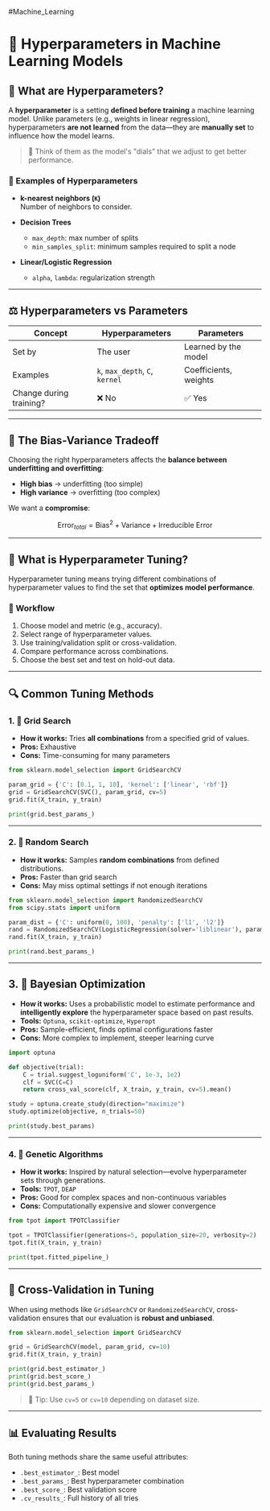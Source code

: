 #Machine_Learning 
# 🔧 Hyperparameters in Machine Learning Models

## 📌 What are Hyperparameters?

A **hyperparameter** is a setting **defined before training** a machine learning model. Unlike parameters (e.g., weights in linear regression), hyperparameters **are not learned** from the data—they are **manually set** to influence how the model learns.

> 🎯 Think of them as the model's "dials" that we adjust to get better performance.

### 📍 Examples of Hyperparameters

- **k-nearest neighbors (`K`)**  
  Number of neighbors to consider.

- **Decision Trees**  
  - `max_depth`: max number of splits
  - `min_samples_split`: minimum samples required to split a node

- **Linear/Logistic Regression**  
  - `alpha`, `lambda`: regularization strength

---

## ⚖️ Hyperparameters vs Parameters

| Concept       | Hyperparameters                         | Parameters                      |
|---------------|------------------------------------------|---------------------------------|
| Set by        | The user                                 | Learned by the model            |
| Examples      | `k`, `max_depth`, `C`, `kernel`          | Coefficients, weights           |
| Change during training? | ❌ No                         | ✅ Yes                          |

---

## 🎢 The Bias-Variance Tradeoff

Choosing the right hyperparameters affects the **balance between underfitting and overfitting**:

- **High bias** → underfitting (too simple)
- **High variance** → overfitting (too complex)

We want a **compromise**:

$$
\text{Error}_{total} = \text{Bias}^2 + \text{Variance} + \text{Irreducible Error}
$$

---

## 🎯 What is Hyperparameter Tuning?

Hyperparameter tuning means trying different combinations of hyperparameter values to find the set that **optimizes model performance**.

### 🔄 Workflow

1. Choose model and metric (e.g., accuracy).
2. Select range of hyperparameter values.
3. Use training/validation split or cross-validation.
4. Compare performance across combinations.
5. Choose the best set and test on hold-out data.

---

## 🔍 Common Tuning Methods

### 1. 🧮 Grid Search

- **How it works:** Tries **all combinations** from a specified grid of values.
- **Pros:** Exhaustive
- **Cons:** Time-consuming for many parameters

```python
from sklearn.model_selection import GridSearchCV

param_grid = {'C': [0.1, 1, 10], 'kernel': ['linear', 'rbf']}
grid = GridSearchCV(SVC(), param_grid, cv=5)
grid.fit(X_train, y_train)

print(grid.best_params_)
```

---

### 2. 🎲 Random Search

- **How it works:** Samples **random combinations** from defined distributions.
- **Pros:** Faster than grid search
- **Cons:** May miss optimal settings if not enough iterations

```python
from sklearn.model_selection import RandomizedSearchCV
from scipy.stats import uniform

param_dist = {'C': uniform(0, 100), 'penalty': ['l1', 'l2']}
rand = RandomizedSearchCV(LogisticRegression(solver='liblinear'), param_distributions=param_dist, n_iter=10, cv=5)
rand.fit(X_train, y_train)

print(rand.best_params_)
```

---
## 3. 🧠 Bayesian Optimization

- **How it works:** Uses a probabilistic model to estimate performance and **intelligently explore** the hyperparameter space based on past results.
- **Tools:** `Optuna`, `scikit-optimize`, `Hyperopt`
- **Pros:** Sample-efficient, finds optimal configurations faster
- **Cons:** More complex to implement, steeper learning curve

```python
import optuna

def objective(trial):
    C = trial.suggest_loguniform('C', 1e-3, 1e2)
    clf = SVC(C=C)
    return cross_val_score(clf, X_train, y_train, cv=5).mean()

study = optuna.create_study(direction="maximize")
study.optimize(objective, n_trials=50)

print(study.best_params)
```

---

### 4. 🧬 Genetic Algorithms

- **How it works:** Inspired by natural selection—evolve hyperparameter sets through generations.
- **Tools:** `TPOT`, `DEAP`
- **Pros:** Good for complex spaces and non-continuous variables
- **Cons:** Computationally expensive and slower convergence

```python
from tpot import TPOTClassifier

tpot = TPOTClassifier(generations=5, population_size=20, verbosity=2)
tpot.fit(X_train, y_train)

print(tpot.fitted_pipeline_)
```
---

## 🔁 Cross-Validation in Tuning

When using methods like `GridSearchCV` or `RandomizedSearchCV`, cross-validation ensures that our evaluation is **robust and unbiased**.

```python
from sklearn.model_selection import GridSearchCV

grid = GridSearchCV(model, param_grid, cv=10)
grid.fit(X_train, y_train)

print(grid.best_estimator_)
print(grid.best_score_)
print(grid.best_params_)
```

> 🧠 Tip: Use `cv=5` or `cv=10` depending on dataset size.

---

## 📊 Evaluating Results

Both tuning methods share the same useful attributes:

- `.best_estimator_`: Best model
- `.best_params_`: Best hyperparameter combination
- `.best_score_`: Best validation score
- `.cv_results_`: Full history of all tries
